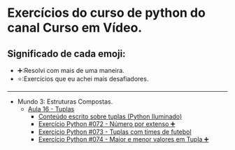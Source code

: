# Exercícios do curso de python do canal Curso em Vídeo.
## Significado de cada emoji: 
- ➕:Resolvi com mais de uma maneira. 
- ⭐:Exercícios que eu achei mais desafiadores.
---

- Mundo 3: Estruturas Compostas.
    - [Aula 16 - Tuplas](https://youtu.be/0LB3FSfjvao?feature=shared)
        - [Conteúdo escrito sobre tuplas (Python Iluminado)](https://pythoniluminado.netlify.app/tuplas)
        - [Exercício Python #072 - Número por extenso ➕](https://youtu.be/ei2Kr3ccfO0?feature=shared)
        - [Exercício Python #073 - Tuplas com times de futebol](https://youtu.be/RexybLcGewA?feature=shared) 
        - [Exercício Python #074 - Maior e menor valores em Tupla ➕](https://youtu.be/mlwt2CRQkTQ?feature=shared)
